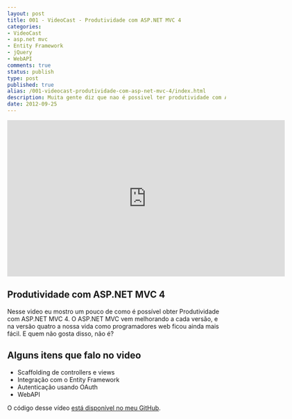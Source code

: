 ```yaml
---
layout: post
title: 001 - VideoCast - Produtividade com ASP.NET MVC 4
categories:
- VideoCast
- asp.net mvc
- Entity Framework
- jQuery
- WebAPI
comments: true
status: publish
type: post
published: true
alias: /001-videocast-produtividade-com-asp-net-mvc-4/index.html
description: Muita gente diz que nao é possivel ter produtividade com ASP.NET MVC. Nesse video video mostro como é possível obter Produtividade com ASP.NET MVC 4.
date: 2012-09-25
---
```

<iframe src="http://www.youtube.com/embed/Zp_cLt69ee8" frameborder="0" width="640" height="360"></iframe>
<h2>Produtividade com ASP.NET MVC 4</h2>
Nesse video eu mostro um pouco de como é possível obter Produtividade com ASP.NET MVC 4. O ASP.NET MVC vem melhorando a cada versão, e na versão quatro a nossa vida como programadores web ficou ainda mais fácil. E quem não gosta disso, não é?
<h2>Alguns itens que falo no video</h2>
<ul>
	<li>Scaffolding de controllers e views</li>
	<li>Integração com o Entity Framework</li>
	<li>Autenticação usando OAuth</li>
	<li>WebAPI</li>
</ul>
O código desse vídeo <a href="https://github.com/vintem/MVC4BlogDemo">está disponível no meu GitHub</a>.
